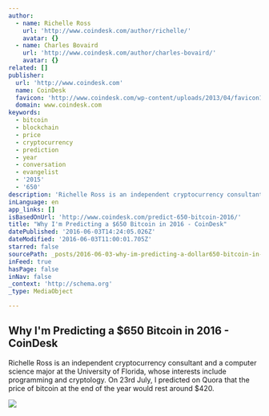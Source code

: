 ```yaml
---
author:
  - name: Richelle Ross
    url: 'http://www.coindesk.com/author/richelle/'
    avatar: {}
  - name: Charles Bovaird
    url: 'http://www.coindesk.com/author/charles-bovaird/'
    avatar: {}
related: []
publisher:
  url: 'http://www.coindesk.com'
  name: CoinDesk
  favicon: 'http://www.coindesk.com/wp-content/uploads/2013/04/favicon1.ico?7fca2f'
  domain: www.coindesk.com
keywords:
  - bitcoin
  - blockchain
  - price
  - cryptocurrency
  - prediction
  - year
  - conversation
  - evangelist
  - '2015'
  - '650'
description: 'Richelle Ross is an independent cryptocurrency consultant and a computer science major at the University of Florida, whose interests include programming and cryptology. On 23rd July, I predicted on Quora that the price of bitcoin at the end of the year would rest around $420.'
inLanguage: en
app_links: []
isBasedOnUrl: 'http://www.coindesk.com/predict-650-bitcoin-2016/'
title: "Why I'm Predicting a $650 Bitcoin in 2016 - CoinDesk"
datePublished: '2016-06-03T14:24:05.026Z'
dateModified: '2016-06-03T11:00:01.705Z'
starred: false
sourcePath: _posts/2016-06-03-why-im-predicting-a-dollar650-bitcoin-in-2016-coindesk.md
inFeed: true
hasPage: false
inNav: false
_context: 'http://schema.org'
_type: MediaObject

---
```

<article style=""><h1>Why I'm Predicting a $650 Bitcoin in 2016 - CoinDesk</h1><p>Richelle Ross is an independent cryptocurrency consultant and a computer science major at the University of Florida, whose interests include programming and cryptology. On 23rd July, I predicted on Quora that the price of bitcoin at the end of the year would rest around $420.</p><img src="http://media.coindesk.com/2015/12/650-e1451486116494.jpg" /></article>